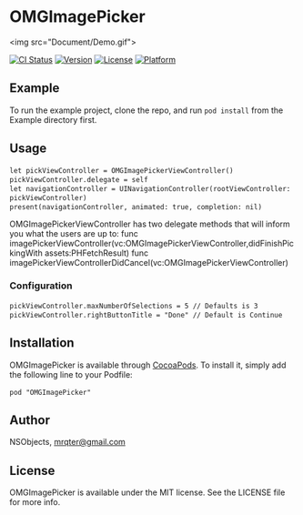 # OMGImagePicker
\<img src="Document/Demo.gif"\>

[![CI Status][image-1]][1]
[![Version][image-2]][2]
[![License][image-3]][3]
[![Platform][image-4]][4]

## Example
To run the example project, clone the repo, and run `pod install` from the Example directory first.

## Usage
	let pickViewController = OMGImagePickerViewController()
	pickViewController.delegate = self
	let navigationController = UINavigationController(rootViewController: pickViewController)
	present(navigationController, animated: true, completion: nil)

OMGImagePickerViewController  has two delegate methods that will inform you what the users are up to:
	func imagePickerViewController(vc:OMGImagePickerViewController,didFinishPickingWith assets:PHFetchResult<PHAsset>)
	func imagePickerViewControllerDidCancel(vc:OMGImagePickerViewController)

### Configuration
	pickViewController.maxNumberOfSelections = 5 // Defaults is 3
	pickViewController.rightButtonTitle = "Done" // Default is Continue

## Installation

OMGImagePicker is available through [CocoaPods][5]. To install
it, simply add the following line to your Podfile:


	pod "OMGImagePicker"


## Author

NSObjects, mrqter@gmail.com

## License

OMGImagePicker is available under the MIT license. See the LICENSE file for more info.

[1]:	https://travis-ci.org/NSObjects/OMGImagePicker
[2]:	http://cocoapods.org/pods/OMGImagePicker
[3]:	http://cocoapods.org/pods/OMGImagePicker
[4]:	http://cocoapods.org/pods/OMGImagePicker
[5]:	http://cocoapods.org

[image-1]:	http://img.shields.io/travis/NSObjects/OMGImagePicker.svg?style=flat
[image-2]:	https://img.shields.io/cocoapods/v/OMGImagePicker.svg?style=flat
[image-3]:	https://img.shields.io/cocoapods/l/OMGImagePicker.svg?style=flat
[image-4]:	https://img.shields.io/cocoapods/p/OMGImagePicker.svg?style=flat